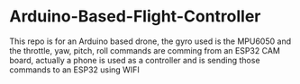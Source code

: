 # Arduino-Based-Flight-Controller
This repo is for an Arduino based drone, the gyro used is the MPU6050 and the throttle, yaw, pitch, roll commands are comming from an ESP32 CAM board, actually a phone is used as a controller and is sending those commands to an ESP32 using WIFI 
